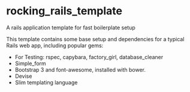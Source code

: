 # rocking_rails_template
A rails application template for fast boilerplate setup


This template contains some base setup and dependencies for a typical Rails web app, including popular gems:

* For Testing: rspec, capybara, factory_girl, database_cleaner
* Simple_form
* Bootstrap 3 and font-awesome, installed with bower.
* Devise
* Slim templating language
